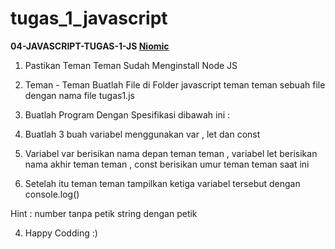 # tugas_1_javascript

**04-JAVASCRIPT-TUGAS-1-JS [Niomic](https://niomic.com/)**

 1. Pastikan Teman Teman Sudah Menginstall Node JS

 2. Teman - Teman Buatlah File di Folder javascript teman teman sebuah file dengan nama file tugas1.js

 3. Buatlah Program Dengan Spesifikasi dibawah ini :

 4.   Buatlah 3 buah variabel menggunakan var , let dan const
 5.   Variabel var berisikan nama depan teman teman , variabel let berisikan nama akhir teman teman , const berisikan umur teman teman saat ini
 6.   Setelah itu teman teman tampilkan ketiga variabel tersebut dengan console.log()

Hint : number tanpa petik string dengan petik

   4. Happy Codding :)
